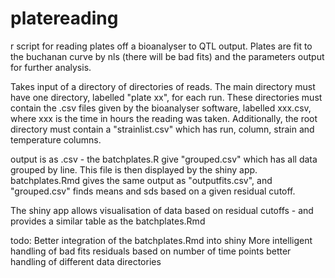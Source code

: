 platereading
============

r script for reading plates off a bioanalyser to QTL output.
Plates are fit to the buchanan curve by nls (there will be bad fits) and the parameters output for further analysis.

Takes input of a directory of directories of reads. The main directory must have one directory, labelled "plate xx", for each run. These directories must contain the .csv files given by the bioanalyser software, labelled xxx.csv, where xxx is the time in hours the reading was taken.
Additionally, the root directory must contain a "strainlist.csv" which has run, column, strain and temperature columns.

output is as .csv - the batchplates.R give "grouped.csv" which has all data grouped by line. This file is then displayed by the shiny app.
batchplates.Rmd gives the same output as "outputfits.csv", and "grouped.csv" finds means and sds based on a given residual cutoff.

The shiny app allows visualisation of data based on residual cutoffs - and provides a similar table as the batchplates.Rmd

todo:
Better integration of the batchplates.Rmd into shiny
More intelligent handling of bad fits
residuals based on number of time points
better handling of different data directories
